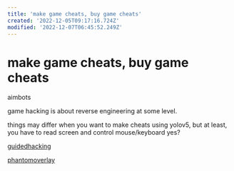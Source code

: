 ```yaml
---
title: 'make game cheats, buy game cheats'
created: '2022-12-05T09:17:16.724Z'
modified: '2022-12-07T06:45:52.249Z'
---
```


# make game cheats, buy game cheats

aimbots

game hacking is about reverse engineering at some level.

things may differ when you want to make cheats using yolov5, but at least, you have to read screen and control mouse/keyboard yes?

[guidedhacking](https://guidedhacking.com/)

[phantomoverlay](https://www.phantomoverlay.io/store/)
